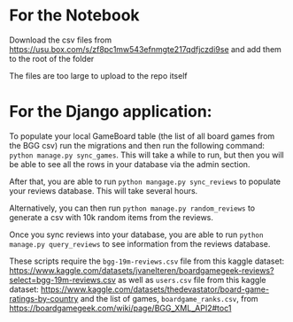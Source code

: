 # For the Notebook

Download the csv files from https://usu.box.com/s/zf8pc1mw543efnmgte217qdfjczdi9se and add them to the root of the folder

The files are too large to upload to the repo itself

# For the Django application:

To populate your local GameBoard table (the list of all board games from the BGG csv) run the migrations and then run the following command: `python manage.py sync_games`. This will take a while to run, but then you will be able to see all the rows in your database via the admin section. 

After that, you are able to run `python mangage.py sync_reviews` to populate your reviews database. This will take several hours. 

Alternatively, you can then run `python manage.py random_reviews` to generate a csv with 10k random items from the reviews. 

Once you sync reviews into your database, you are able to run `python manage.py query_reviews` to see information from the reviews database.

These scripts require the `bgg-19m-reviews.csv` file from this kaggle dataset: https://www.kaggle.com/datasets/jvanelteren/boardgamegeek-reviews?select=bgg-19m-reviews.csv
as well as `users.csv` file from this kaggle dataset: https://www.kaggle.com/datasets/thedevastator/board-game-ratings-by-country
and the list of games, `boardgame_ranks.csv`, from https://boardgamegeek.com/wiki/page/BGG_XML_API2#toc1
